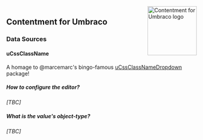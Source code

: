 <img src="../assets/img/logo.png" alt="Contentment for Umbraco logo" title="A state of Umbraco happiness." height="130" align="right">

## Contentment for Umbraco

### Data Sources

#### uCssClassName

A homage to @marcemarc's bingo-famous [uCssClassNameDropdown](https://our.umbraco.com/packages/backoffice-extensions/ucssclassnamedropdown/) package!


##### How to configure the editor?

_[TBC]_


##### What is the value's object-type?

_[TBC]_
